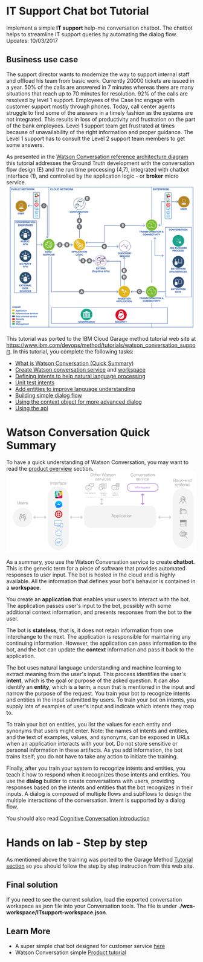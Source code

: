 # IT Support Chat bot Tutorial

Implement a simple **IT support** help-me conversation chatbot. The chatbot helps to streamline IT support queries by automating the dialog flow.
Updates: 10/03/2017

## Business use case
The support director wants to modernize the way to support internal staff and offload his team from basic work. Currently 20000 tickets are issued in a year. 50% of the calls are answered in 7 minutes whereas there are many situations that reach up to 70 minutes for resolution. 92% of the calls are resolved by level 1 support. Employees of the Case Inc engage with customer support mostly through phones. Today, call center agents struggle to find some of the answers in a timely fashion as the systems are not integrated. This results in loss of productivity and frustration on the part of the bank employees. Level 1 support team get frustrated at times because of unavailability of the right information and proper guidance. The Level 1 support has to consult the Level 2 support team members to get some answers.   

As presented in the [Watson Conversation reference architecture diagram](https://www.ibm.com/devops/method/content/architecture/cognitiveArchitecture) this tutorial addresses the Ground Truth development with the conversation flow design (E) and the run time processing (4,7), integrated with chatbot interface (1), and controlled by the application logic - or **broker** micro service.
![Reference Architecture Diagram](wcs-ra.png)  


This tutorial was ported to the IBM Cloud Garage method tutorial web site at https://www.ibm.com/devops/method/tutorials/watson_conversation_support.
In this tutorial, you complete the following tasks:

* [What is Watson Conversation (Quick Summary)](#watson-conversation-quick-summary)
* [Create Watson conversation service](https://www.ibm.com/devops/method/tutorials/watson_conversation_support?task=1) and [workspace](https://www.ibm.com/devops/method/tutorials/watson_conversation_support?task=2)
* [Defining intents to help natural language processing](https://www.ibm.com/devops/method/tutorials/watson_conversation_support?task=3)
* [Unit test intents](https://www.ibm.com/devops/method/tutorials/watson_conversation_support?task=4)
* [Add entities to improve language understanding](https://www.ibm.com/devops/method/tutorials/watson_conversation_support?task=5)
* [Building simple dialog flow](https://www.ibm.com/devops/method/tutorials/watson_conversation_support?task=6)
* [Using the context object for more advanced dialog](https://www.ibm.com/devops/method/tutorials/watson_conversation_support?task=7)
* [Using the api](https://www.ibm.com/devops/method/tutorials/watson_conversation_support?task=8)


# Watson Conversation Quick Summary
To have a quick understanding of Watson Conversation, you may want to read the [product overview](https://www.ibm.com/watson/developercloud/doc/conversation/index.html) section.
![Conversation Components](wcs-view.png)

As a summary, you use the Watson Conversation service to create  **chatbot**. This is the generic term for a piece of software that provides automated responses to user input. The bot is hosted in the cloud and is highly available. All the information that defines your bot's behavior is contained in a **workspace**.  

You create an **application** that enables your users to interact with the bot. The application passes user's input to the bot, possibly with some additional context information, and presents responses from the bot to the user.  

The bot is **stateless**, that is, it does not retain information from one interchange to the next. The application is responsible for maintaining any continuing information. However, the application can pass information to the bot, and the bot can update the **context** information and pass it back to the application.  

The bot uses natural language understanding and machine learning to extract meaning from the user's input. This process identifies the user's **intent**, which is the goal or purpose of the asked question. It can also identify an **entity**, which is a term, a noun that is mentioned in the input and narrow the purpose of the request. You train your bot to recognize intents and entities in the input submitted by users. To train your bot on intents, you supply lots of examples of user's input and indicate which intents they map to.

To train your bot on entities, you list the values for each entity and synonyms that users might enter.
Note: the names of intents and entities, and the text of examples, values, and synonyms, can be exposed in URLs when an application interacts with your bot. Do not store sensitive or personal information in these artifacts.
As you add information, the bot trains itself; you do not have to take any action to initiate the training.

Finally, after you train your system to recognize intents and entities, you teach it how to respond when it recognizes those intents and entities. You use the **dialog** builder to create conversations with users, providing responses based on the intents and entities that the bot recognizes in their inputs.  A dialog is composed of multiple flows and subFlows to design the multiple interactions of the conversation. Intent is supported by a dialog flow.

You should also read [Cognitive Conversation introduction](https://www.ibm.com/devops/method/content/architecture/cognitiveConversationDomain)

# Hands on lab - Step by step
As mentioned above the training was ported to the Garage Method [Tutorial section](https://www.ibm.com/devops/method/tutorials/watson_conversation_support) so you should follow the step by step instruction from this web site.


## Final solution
If you need to see the current solution, load the exported conversation workspace as json file into your Conversation tools. The file is under **./wcs-workspace/ITsupport-workspace.json**.

## Learn More
* A super simple chat bot designed for customer service [here](https://www.ibm.com/blogs/watson/2016/12/build-chat-bot)
* Watson Conversation simple [Product tutorial](https://www.ibm.com/watson/developercloud/doc/conversation/tutorial.html)
